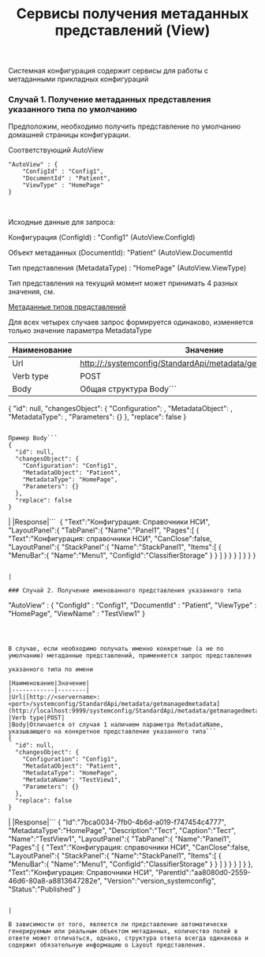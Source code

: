 ﻿---
layout: default
title: Сервисы получения метаданных представлений (View)
position: 2
categories: 
tags: 
---

Системная конфигурация содержит сервисы для работы с метаданными прикладных конфигураций

### Случай 1. Получение метаданных представления указанного типа по умолчанию

Предположим, необходимо получить представление по умолчанию домашней страницы конфигурации.

Соответствующий AutoView

```
"AutoView" : {
	"ConfigId" : "Config1",
	"DocumentId" : "Patient",
	"ViewType" : "HomePage"	
}
```

 

Исходные данные для запроса:

Конфигурация (ConfigId) : "Config1" (AutoView.ConfigId)

Объект метаданных (DocumentId): "Patient" (AutoView.DocumentId

Тип представления (MetadataType) : "HomePage" (AutoView.ViewType)

Тип представления на текущий момент может принимать 4 разных значения, см.

[Метаданные типов представлений](http://demo.infinnity.ru:8081/display/MC/ViewType)

Для всех четырех случаев запрос формируется одинаково, изменяется только значение параметра MetadataType

|Наименование|Значение|
|------------|--------|
|Url|[http://<servername>:<port>/systemconfig/StandardApi/metadata/getmanagedmetadata](http://localhost:9999/systemconfig/StandardApi/metadata/getmanagedmetadata)|
|Verb type|POST|
|Body|Общая структура Body```
{
  "id": null,
  "changesObject": {
    "Configuration": <ConfigId>,
    "MetadataObject": <DocumentId>,
    "MetadataType": <ViewType>,
    "Parameters": {}
  },
  "replace": false
}
```

Пример Body```
{
  "id": null,
  "changesObject": {
    "Configuration": "Config1",
    "MetadataObject": "Patient",
    "MetadataType": "HomePage",
    "Parameters": {}
  },
  "replace": false
}
```

|
|Response|```
 {
   "Text":"Конфигурация: Справочники НСИ",
   "LayoutPanel":{
      "TabPanel":{
         "Name":"Рanel1",
         "Pages":[
            {
               "Text":"Конфигурация: справочники НСИ",
               "CanClose":false,
               "LayoutPanel":{
                  "StackPanel":{
                     "Name":"StackPanel1",
                     "Items":[
                        {
                           "MenuBar":{
                              "Name":"Menu1",
                              "ConfigId":"ClassifierStorage"
                           }
                        }
                     ]
                  }
               }
            }
         ]
      }
   }
}
```

|

### Случай 2. Получение именованного представления указанного типа

```
"AutoView" : {
	"ConfigId" : "Config1",
	"DocumentId" : "Patient",
	"ViewType" : "HomePage",
	"ViewName" : "TestView1"
}
```

 

В случае, если необходимо получать именно конкретные (а не по умолчанию) метаданные представлений, применяется запрос представления

указанного типа по имени

|Наименование|Значение|
|------------|--------|
|Url|[http://<servername>:<port>/systemconfig/StandardApi/metadata/getmanagedmetadata](http://localhost:9999/systemconfig/StandardApi/metadata/getmanagedmetadata)|
|Verb type|POST|
|Body|Отличается от случая 1 наличием параметра MetadataName, указывающего на конкретное представление указанного типа```
{
  "id": null,
  "changesObject": {
    "Configuration": "Config1",
    "MetadataObject": "Patient",
    "MetadataType": "HomePage",
    "MetadataName": "TestView1",
    "Parameters": {}
  },
  "replace": false
}
```

|
|Response|```
{
   "Id":"7bca0034-7fb0-4b6d-a019-f747454c4777",
   "MetadataType":"HomePage",
   "Description":"Тест",
   "Caption":"Тест",
   "Name":"TestView1",
   "LayoutPanel":{
      "TabPanel":{
         "Name":"Рanel1",
         "Pages":[
            {
               "Text":"Конфигурация: справочники НСИ",
               "CanClose":false,
               "LayoutPanel":{
                  "StackPanel":{
                     "Name":"StackPanel1",
                     "Items":[
                        {
                           "MenuBar":{
                              "Name":"Menu1",
                              "ConfigId":"ClassifierStorage"
                           }
                        }
                     ]
                  }
               }
            }
         ]
      }
   },
   "Text":"Конфигурация: Справочники НСИ",
   "ParentId":"aa8080d0-2559-46d6-80a8-a8813647282e",
   "Version":"version_systemconfig",
   "Status":"Published"
}
```

|

В зависимости от того, является ли представление автоматически генерируемым или реальным объектом метаданных, количество полей в ответе может отличаться, однако, структура ответа всегда одинакова и содержит обязательную информацию о Layout представления.

 

 

